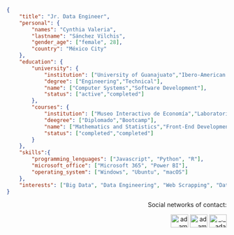 ```json
{
    "title": "Jr. Data Engineer",
    "personal": {
        "names": "Cynthia Valeria",
        "lastname": "Sánchez Vilchis",
        "gender_age": ["female", 28],
        "country": "México City"
    },
    "education": {
        "university": {
            "institution": ["University of Guanajuato","Ibero-American University Mexico City"],
            "degree": ["Engineering","Technical"],
            "name": ["Computer Systems","Software Development"],
            "status": ["active","completed"]
        },
        "courses": {
            "institution": ["Museo Interactivo de Economía","Laboratoria"],
            "deegree": ["Diplomado","Bootcamp"],
            "name": ["Mathematics and Statistics","Front-End Development"],
            "status": ["completed","completed"]
        }
    },
    "skills":{
        "programming_lenguages": ["Javascript", "Python", "R"],
        "microsoft_office": ["Microsoft 365", "Power BI"],
        "operating_system": ["Windows", "Ubuntu", "macOS"]
    },
    "interests": ["Big Data", "Data Engineering", "Web Scrapping", "Data Visualization", "Machine Learning"]
}
```
  <p align="right">Social networks of contact:</p>
  <p align="right">
    <a href="https://www.linkedin.com/in/vale-vilchis11/" target="blank"><img align="center"
        src="https://raw.githubusercontent.com/rahuldkjain/github-profile-readme-generator/master/src/images/icons/Social/linked-in-alt.svg"
        alt="adam pithewan" height="30" width="40" /></a>
    <a href="https://www.facebook.com/vilchis.11" target="blank"><img align="center"
        src="https://raw.githubusercontent.com/rahuldkjain/github-profile-readme-generator/master/src/images/icons/Social/facebook.svg"
        alt="adam pithen wala" height="30" width="40" /></a>
    <a href="https://www.instagram.com/_valeriavilchis_" target="blank"><img align="center"
        src="https://raw.githubusercontent.com/rahuldkjain/github-profile-readme-generator/master/src/images/icons/Social/instagram.svg"
        alt="_._.adam._" height="30" width="40" /></a>
  </p>
